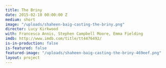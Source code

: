 ```yaml
---
title: The Briny
date: 2015-02-10 00:00:00 Z
medium: short
image: "/uploads/shaheen-baig-casting-the-briny.png"
director: Lucy Kirkwood
with: Francesca Annis, Stephen Campbell Moore, Emma Fielding
imdb: http://www.imdb.com/title/tt4476492/
is-in-production: false
is-featured: false
featured-image: "/uploads/shaheen-baig-casting-the-briny-469eef.png"
layout: project
---
```


